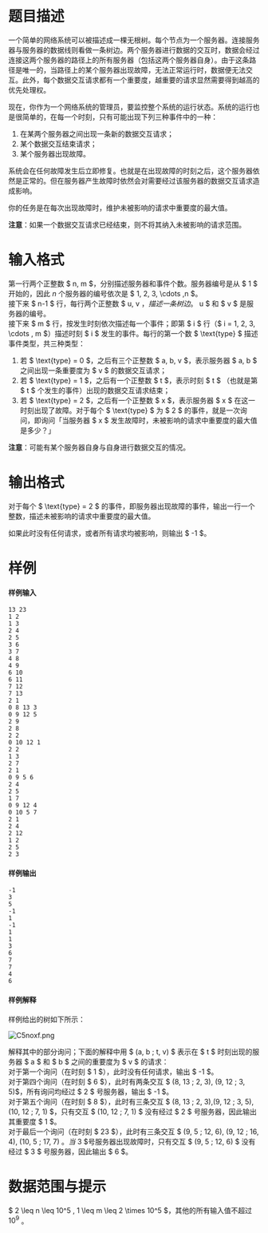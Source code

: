 
# 题目描述

一个简单的网络系统可以被描述成一棵无根树。每个节点为一个服务器。连接服务器与服务器的数据线则看做一条树边。两个服务器进行数据的交互时，数据会经过连接这两个服务器的路径上的所有服务器（包括这两个服务器自身）。由于这条路径是唯一的，当路径上的某个服务器出现故障，无法正常运行时，数据便无法交互。此外，每个数据交互请求都有一个重要度，越重要的请求显然需要得到越高的优先处理权。

现在，你作为一个网络系统的管理员，要监控整个系统的运行状态。系统的运行也是很简单的，在每一个时刻，只有可能出现下列三种事件中的一种：

1. 在某两个服务器之间出现一条新的数据交互请求；
2. 某个数据交互结束请求；
3. 某个服务器出现故障。

系统会在任何故障发生后立即修复。也就是在出现故障的时刻之后，这个服务器依然是正常的。但在服务器产生故障时依然会对需要经过该服务器的数据交互请求造成影响。

你的任务是在每次出现故障时，维护未被影响的请求中重要度的最大值。

**注意**：如果一个数据交互请求已经结束，则不将其纳入未被影响的请求范围。

# 输入格式

第一行两个正整数 $ n, m $，分别描述服务器和事件个数。服务器编号是从 $ 1 $ 开始的，因此 $n$ 个服务器的编号依次是 $ 1, 2, 3, \cdots ,n $。  
接下来 $ n-1 $ 行，每行两个正整数 $ u, v $，描述一条树边。$ u $ 和 $ v $ 是服务器的编号。  
接下来 $ m $ 行，按发生时刻依次描述每一个事件；即第 $ i $ 行（$ i = 1, 2, 3, \cdots , m $）描述时刻 $ i $ 发生的事件。每行的第一个数 $ \text{type} $ 描述事件类型，共三种类型：  
1. 若 $ \text{type} = 0 $，之后有三个正整数 $ a, b, v $，表示服务器 $ a, b $ 之间出现一条重要度为 $ v $ 的数据交互请求；
2. 若 $ \text{type} = 1 $，之后有一个正整数 $ t $，表示时刻 $ t $ （也就是第 $ t $ 个发生的事件）出现的数据交互请求结束；
3. 若 $ \text{type} = 2 $，之后有一个正整数 $ x $，表示服务器 $ x $ 在这一时刻出现了故障。对于每个 $ \text{type} $ 为 $ 2 $ 的事件，就是一次询问，即询问「当服务器 $ x $ 发生故障时，未被影响的请求中重要度的最大值是多少？」  

**注意**：可能有某个服务器自身与自身进行数据交互的情况。

# 输出格式

对于每个 $ \text{type} = 2 $ 的事件，即服务器出现故障的事件，输出一行一个整数，描述未被影响的请求中重要度的最大值。

如果此时没有任何请求，或者所有请求均被影响，则输出 $ -1 $。

# 样例

#### 样例输入
```plain
13 23 
1 2 
1 3 
2 4 
2 5 
3 6 
3 7 
4 8 
4 9 
6 10 
6 11 
7 12 
7 13 
2 1 
0 8 13 3 
0 9 12 5 
2 9 
2 8 
2 2 
0 10 12 1 
2 2 
1 3 
2 7 
2 1 
0 9 5 6 
2 4 
2 5 
1 7 
0 9 12 4 
0 10 5 7 
2 1 
2 4 
2 12 
1 2 
2 5 
2 3
```

#### 样例输出
```plain
-1 
3 
5 
-1 
1 
-1 
1 
1 
3 
6 
7 
7 
4 
6
```

#### 样例解释
样例给出的树如下所示：

![C5noxf.png](/source/loj/2049/img/aHR0cHM6Ly9zMS5heDF4LmNvbS8yMDE4LzA1LzI5L0M1bm94Zi5wbmc=.png)

解释其中的部分询问；下面的解释中用 $ (a, b ; t, v) $ 表示在 $ t $ 时刻出现的服务器 $ a $ 和 $ b $ 之间的重要度为 $ v $ 的请求：  
对于第一个询问（在时刻 $ 1 $），此时没有任何请求，输出 $ -1 $。  
对于第四个询问（在时刻 $ 6 $），此时有两条交互 $ (8, 13 ; 2, 3), (9, 12 ; 3, 5)$，所有询问均经过 $ 2 $ 号服务器，输出 $ -1 $。  
对于第五个询问（在时刻 $ 8 $），此时有三条交互 $ (8, 13 ; 2, 3),(9, 12 ; 3, 5), (10, 12 ; 7, 1) $，只有交互 $ (10, 12 ; 7, 1) $ 没有经过 $ 2 $ 号服务器，因此输出其重要度 $ 1 $。  
对于最后一个询问（在时刻 $ 23 $），此时有三条交互 $ (9, 5 ; 12, 6), (9, 12 ; 16, 4), (10, 5 ; 17, 7) $。当$ 3 $号服务器出现故障时，只有交互 $ (9, 5 ; 12, 6) $ 没有经过 $ 3 $ 号服务器，因此输出 $ 6 $。

# 数据范围与提示

$ 2 \leq n \leq 10^5 , 1 \leq m \leq 2 \times 10^5 $，其他的所有输入值不超过 $10^9$ 。

